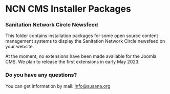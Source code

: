 # NCN CMS Installer Packages
### Sanitation Network Circle Newsfeed

This folder contains installation packages for some open source content management systems to display the Sanitation Network Circle newsfeed on your website.

At the moment, no extensions have been made available for the Joomla CMS. We plan to release the first extensions in early May 2023.

### Do you have any questions? 
You can get information by mail: info@susana.org
